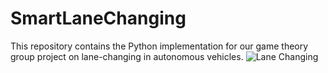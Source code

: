 # SmartLaneChanging
This repository contains the Python implementation for our game theory group project on lane-changing in autonomous vehicles.
![Lane Changing](images/lane_change.png)
